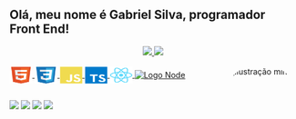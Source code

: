 ## Olá, meu nome é Gabriel Silva, programador Front End!
<div align="center">
  <a href="https://github.com/GabrielRodriguesSilva">
  <img height="180em" src="https://github-readme-stats.vercel.app/api?username=GabrielRodriguesSilva&show_icons=true&theme=dracula&include_all_commits=true&count_private=true"/>
  <img height="180em" src="https://github-readme-stats.vercel.app/api/top-langs/?username=GabrielRodriguesSilva&layout=compact&langs_count=7&theme=dracula"/>
</div>
<div style="display: inline_block"><br>
  <img align="center" alt="Logo HTML" height="30" width="40" src="https://raw.githubusercontent.com/devicons/devicon/master/icons/html5/html5-original.svg">
    <img align="center" alt="Logo CSS" height="30" width="40" src="https://raw.githubusercontent.com/devicons/devicon/master/icons/css3/css3-original.svg">
  <img align="center" alt="Logo Javascript" height="30" width="40" src="https://raw.githubusercontent.com/devicons/devicon/master/icons/javascript/javascript-plain.svg">
  <img align="center" alt="Logo Typescript" height="30" width="40" src="https://raw.githubusercontent.com/devicons/devicon/master/icons/typescript/typescript-plain.svg">
  <img align="center" alt="Logo React" height="30" width="40" src="https://raw.githubusercontent.com/devicons/devicon/master/icons/react/react-original.svg">
  <img align="center" alt="Logo Node" height="30" width="40" src="https://github.com/Alexander-Pop/devicons/blob/master/icons/bootstrap/bootstrap-plain.svg">
  <img align="right" alt="Ilustração minha" height="150" style="border-radius:50px;" src="https://i.imgur.com/2b1HIcL.jpg">
</div>

  ##
 
<div> 
  <a href="https://www.instagram.com/bielzinsilva14/" target="_blank"><img src="https://img.shields.io/badge/-Instagram-%23E4405F?style=for-the-badge&logo=instagram&logoColor=white" target="_blank"></a>
 	<a href="https://www.twitch.tv/bielzinsilva14" target="_blank"><img src="https://img.shields.io/badge/Twitch-9146FF?style=for-the-badge&logo=twitch&logoColor=white" target="_blank"></a>
  <a href = "mailto:spanxscomercial@gmail.com"><img src="https://img.shields.io/badge/-Gmail-%23333?style=for-the-badge&logo=gmail&logoColor=white" target="_blank"></a>
  <a href="https://www.linkedin.com/in/gabriel-rodrigues-da-silva-28a51124b/" target="_blank"><img src="https://img.shields.io/badge/-LinkedIn-%230077B5?style=for-the-badge&logo=linkedin&logoColor=white" target="_blank"></a> 
 
</div>
